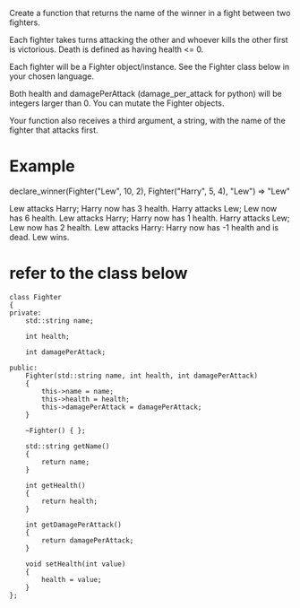 Create a function that returns the name of the winner in a fight between two fighters.

Each fighter takes turns attacking the other and whoever kills the other first is victorious. Death is defined as having health <= 0.

Each fighter will be a Fighter object/instance. See the Fighter class below in your chosen language.

Both health and damagePerAttack (damage_per_attack for python) will be integers larger than 0. You can mutate the Fighter objects.

Your function also receives a third argument, a string, with the name of the fighter that attacks first.

# Example 
declare_winner(Fighter("Lew", 10, 2), Fighter("Harry", 5, 4), "Lew") => "Lew"
  
  Lew attacks Harry; Harry now has 3 health.
  Harry attacks Lew; Lew now has 6 health.
  Lew attacks Harry; Harry now has 1 health.
  Harry attacks Lew; Lew now has 2 health.
  Lew attacks Harry: Harry now has -1 health and is dead. Lew wins.
# refer to the class below 
```
class Fighter
{
private:
    std::string name;
    
    int health;
    
    int damagePerAttack;

public:
    Fighter(std::string name, int health, int damagePerAttack)
    {
        this->name = name;
        this->health = health;
        this->damagePerAttack = damagePerAttack;
    }
    
    ~Fighter() { };
    
    std::string getName()
    {
        return name;
    }
    
    int getHealth()
    {
        return health;
    }
    
    int getDamagePerAttack()
    {
        return damagePerAttack;
    }
    
    void setHealth(int value)
    {
        health = value;
    }
};
